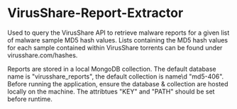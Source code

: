 # VirusShare-Report-Extractor
Used to query the VirusShare API to retrieve malware reports for a given list of malware sample MD5 hash values.
Lists containing the MD5 hash values for each sample contained within VirusShare torrents can be found under virusshare.com/hashes.

Reports are stored in a local MongoDB collection. The default database name is "virusshare_reports", the default collection is name\d "md5-406".
Before running the application, ensure the database & collection are hosted locally on the machine. The attribtues "KEY" and "PATH" should be set before runtime.
